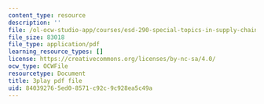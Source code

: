 ```yaml
---
content_type: resource
description: ''
file: /ol-ocw-studio-app/courses/esd-290-special-topics-in-supply-chain-management-spring-2005/840392765ed08571c92c9c928ea5c49a_IXddoba3uQ4.pdf
file_size: 83018
file_type: application/pdf
learning_resource_types: []
license: https://creativecommons.org/licenses/by-nc-sa/4.0/
ocw_type: OCWFile
resourcetype: Document
title: 3play pdf file
uid: 84039276-5ed0-8571-c92c-9c928ea5c49a
---
```

